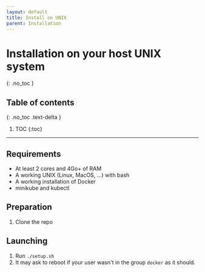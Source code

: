 ```yaml
---
layout: default
title: Install on UNIX
parent: Installation
---
```


# Installation on your host UNIX system 
{: .no_toc }

## Table of contents
{: .no_toc .text-delta }

1. TOC
{:toc}

---

## Requirements
- At least 2 cores and 4Go+ of RAM
- A working UNIX (Linux, MacOS, ...) with bash
- A working installation of Docker
- minikube and kubectl

## Preparation
1. Clone the repo

## Launching
1. Run `./setup.sh`
2. It may ask to reboot if your user wasn't in the group `docker` as it should.
